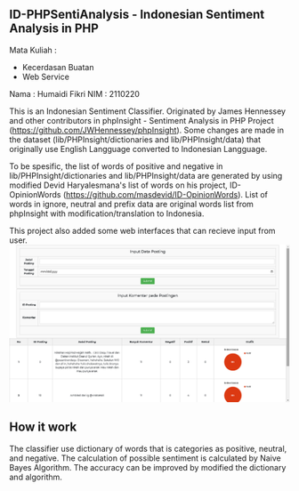 ID-PHPSentiAnalysis - Indonesian Sentiment Analysis in PHP
---------

Mata Kuliah :
- Kecerdasan Buatan
- Web Service

Nama : Humaidi Fikri
NIM : 2110220

This is an Indonesian Sentiment Classifier. Originated by James Hennessey and other contributors in phpInsight - Sentiment Analysis in PHP Project (https://github.com/JWHennessey/phpInsight). Some changes are made in the dataset (lib/PHPInsight/dictionaries and lib/PHPInsight/data) that originally use English Langguage converted to Indonesian Langguage. 

To be spesific, the list of words of positive and negative in lib/PHPInsight/dictionaries and lib/PHPInsight/data are generated by using modified Devid Haryalesmana's list of words on his project, ID-OpinionWords (https://github.com/masdevid/ID-OpinionWords). List of words in ignore, neutral and prefix data are original words list from phpInsight with modification/translation to Indonesia.

This project also added some web interfaces that can recieve input from user.
![user interface](/php-sentianalysis-id-master/uas.jpg)

## How it work
The classifier use dictionary of words that is categories as positive, neutral, and negative. The calculation of possible sentiment is calculated by Naive Bayes Algorithm. The accuracy can be improved by modified the dictionary and algorithm.





